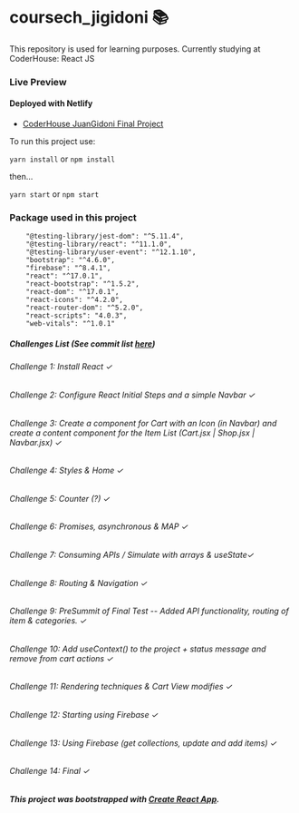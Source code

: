 # coursech_jigidoni 📚

This repository is used for learning purposes. Currently studying at CoderHouse: React JS

### Live Preview 
#### Deployed with Netlify
- [CoderHouse JuanGidoni Final Project](https://coder-gidoni.netlify.app)


To run this project use:

`yarn install` or `npm install`

then...

`yarn start` or `npm start`

### Package used in this project

```
    "@testing-library/jest-dom": "^5.11.4",
    "@testing-library/react": "^11.1.0",
    "@testing-library/user-event": "^12.1.10",
    "bootstrap": "^4.6.0",
    "firebase": "^8.4.1",
    "react": "^17.0.1",
    "react-bootstrap": "^1.5.2",
    "react-dom": "^17.0.1",
    "react-icons": "^4.2.0",
    "react-router-dom": "^5.2.0",
    "react-scripts": "4.0.3",
    "web-vitals": "^1.0.1"
```

##### Challenges List (See commit list [here](https://github.com/JuanGidoni/coursech_jigidoni/commits/master))

###### Challenge 1: Install React ✓
###### Challenge 2: Configure React Initial Steps and a simple Navbar ✓
###### Challenge 3: Create a component for Cart with an Icon (in Navbar) and create a content component for the Item List (Cart.jsx | Shop.jsx | Navbar.jsx) ✓
###### Challenge 4: Styles & Home ✓
###### Challenge 5: Counter (?) ✓
###### Challenge 6: Promises, asynchronous & MAP ✓
###### Challenge 7: Consuming APIs / Simulate with arrays & useState✓
###### Challenge 8: Routing & Navigation ✓
###### Challenge 9: PreSummit of Final Test -- Added API functionality, routing of item & categories. ✓
###### Challenge 10: Add useContext() to the project + status message and remove from cart actions ✓
###### Challenge 11: Rendering techniques & Cart View modifies ✓
###### Challenge 12: Starting using Firebase ✓
###### Challenge 13: Using Firebase (get collections, update and add items) ✓
###### Challenge 14: Final ✓

##### This project was bootstrapped with [Create React App](https://github.com/facebook/create-react-app).
